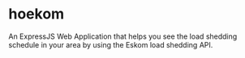 # hoekom

An ExpressJS Web Application that helps you see the load shedding schedule in your area by using the Eskom load shedding API.
